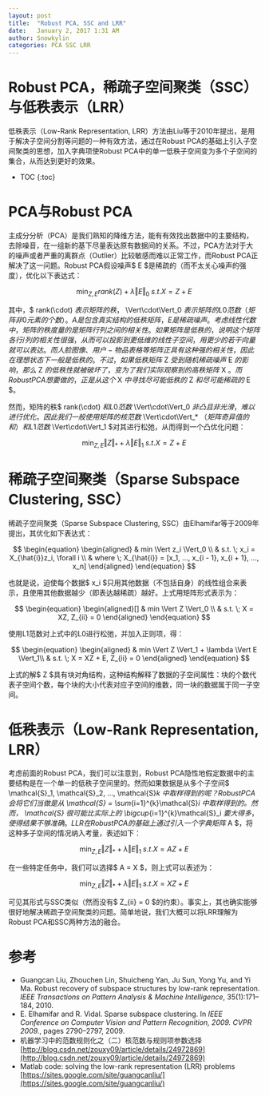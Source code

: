 ```yaml
---
layout: post
title:  "Robust PCA, SSC and LRR"
date:   January 2, 2017 1:31 AM
author: Snowkylin
categories: PCA SSC LRR
---
```


# Robust PCA，稀疏子空间聚类（SSC）与低秩表示（LRR）

低秩表示（Low-Rank Representation, LRR）方法由Liu等于2010年提出，是用于解决子空间分割等问题的一种有效方法，通过在Robust PCA的基础上引入子空间聚类的思想，加入字典项使Robust PCA中的单一低秩子空间变为多个子空间的集合，从而达到更好的效果。

<!--more-->

* TOC
{:toc}

# PCA与Robust PCA
主成分分析（PCA）是我们熟知的降维方法，能有有效找出数据中的主要结构，去除噪音，在一组新的基下尽量表达原有数据间的关系。不过，PCA方法对于大的噪声或者严重的离群点（Outlier）比较敏感而难以正常工作，而Robust PCA正解决了这一问题。Robust PCA假设噪声$ E $是稀疏的（而不太关心噪声的强度），优化以下表达式：

$$
\begin{equation}
    \min_{Z, E} rank(Z) + \lambda \Vert E \Vert_0 \; s.t. X = Z + E
\end{equation}
$$

其中，$ rank(\cdot) $表示矩阵的秩，$ \Vert\cdot\Vert_0 $表示矩阵的L0范数（矩阵非0元素的个数）。A是包含真实结构的低秩矩阵，E是稀疏噪声。考虑线性代数中，矩阵的秩度量的是矩阵行列之间的相关性。如果矩阵是低秩的，说明这个矩阵各行/列的相关性很强，从而可以投影到更低维的线性子空间，用更少的若干向量就可以表达。而人脸图像、用户-物品表格等矩阵正具有这种强的相关性，因此在理想状态下一般是低秩的。不过，如果低秩矩阵$ Z $受到随机稀疏噪声$ E $的影响，那么$ Z $的低秩性就被破坏了，变为了我们实际观察到的高秩矩阵$ X $。而Robust PCA想要做的，正是从这个$ X $中寻找尽可能低秩的$ Z $和尽可能稀疏的$ E $。

然而，矩阵的秩$ rank(\cdot) $和L0范数$ \Vert\cdot\Vert_0 $非凸且非光滑，难以进行优化，因此我们一般使用矩阵的核范数$ \Vert\cdot\Vert_* $（矩阵奇异值的和）和L1范数$ \Vert\cdot\Vert_1 $对其进行松弛，从而得到一个凸优化问题：

$$
\begin{equation}
	\min_{Z, E} \Vert Z \Vert_* + \lambda \Vert E \Vert_1 \; s.t. X = Z + E
\end{equation}
$$

# 稀疏子空间聚类（Sparse Subspace Clustering, SSC）

稀疏子空间聚类（Sparse Subspace Clustering, SSC）由Elhamifar等于2009年提出，其优化如下表达式：

$$
\begin{equation}
    \begin{aligned}
        & min \Vert z_i \Vert_0 \\
        & s.t. \; x_i = X_{\hat{i}}z_i, \forall i \\
        & where \; X_{\hat{i}} = [x_1, ..., x_{i - 1}, x_{i + 1}, ..., x_n]
    \end{aligned}
\end{equation}
$$

也就是说，迫使每个数据$ x_i $只用其他数据（不包括自身）的线性组合来表示，且使用其他数据越少（即表达越稀疏）越好。上式用矩阵形式表示为：

$$
\begin{equation}
    \begin{aligned}[]
        & min \Vert Z \Vert_0 \\
        & s.t. \; X = XZ, Z_{ii} = 0
    \end{aligned}
\end{equation}
$$

使用L1范数对上式中的L0进行松弛，并加入正则项，得：

$$
\begin{equation}
    \begin{aligned}
        & min \Vert Z \Vert_1 + \lambda \Vert E \Vert_1\\
        & s.t. \; X = XZ + E, Z_{ii} = 0
    \end{aligned}
\end{equation}
$$

上式的解$ Z $具有块对角结构，这种结构解释了数据的子空间属性：块的个数代表子空间个数，每个块的大小代表对应子空间的维数，同一块的数据属于同一子空间。

# 低秩表示（Low-Rank Representation, LRR）

考虑前面的Robust PCA，我们可以注意到，Robust PCA隐性地假定数据中的主要结构是在一个单一的低秩子空间里的。然而如果数据是从多个子空间<span markdown='0'>$ \mathcal{S}_1, \mathcal{S}_2, ..., \mathcal{S}_k $中取样得到的呢？Robust PCA会将它们当做是从$ \mathcal{S} = \sum_{i=1}^{k}\mathcal{S}_i $中取样得到的。然而，$ \mathcal{S} $很可能比实际上的$ \bigcup_{i=1}^{k}\mathcal{S}_i $要大得多，使得结果不够准确。LLR在Robust PCA的基础上通过引入一个字典矩阵$ A $，将这种多子空间的情况纳入考量，表述如下：</span>

$$
\begin{equation}
	\min_{Z, E} \Vert Z \Vert_* + \lambda \Vert E \Vert_1 \; s.t. X = AZ + E
\end{equation}
$$

在一些特定任务中，我们可以选择$ A = X $，则上式可以表述为：

$$
\begin{equation}
    \min_{Z, E} \Vert Z \Vert_* + \lambda \Vert E \Vert_1 \; s.t. X = XZ + E
\end{equation}
$$

可见其形式与SSC类似（然而没有$ Z_{ii} = 0 $的约束）。事实上，其也确实能够很好地解决稀疏子空间聚类的问题。简单地说，我们大概可以将LRR理解为Robust PCA和SSC两种方法的融合。

# 参考

* Guangcan Liu, Zhouchen Lin, Shuicheng Yan, Ju Sun, Yong Yu, and Yi Ma. Robust recovery of subspace structures by low-rank representation. *IEEE Transactions on Pattern Analysis & Machine Intelligence*, 35(1):171–184, 2010.
* E. Elhamifar and R. Vidal. Sparse subspace clustering. In *IEEE Conference on Computer Vision and Pattern Recognition, 2009. CVPR 2009.*, pages 2790–2797, 2009.
* 机器学习中的范数规则化之（二）核范数与规则项参数选择[http://blog.csdn.net/zouxy09/article/details/24972869](http://blog.csdn.net/zouxy09/article/details/24972869)
* Matlab code: solving the low-rank representation (LRR) problems [https://sites.google.com/site/guangcanliu/](https://sites.google.com/site/guangcanliu/)